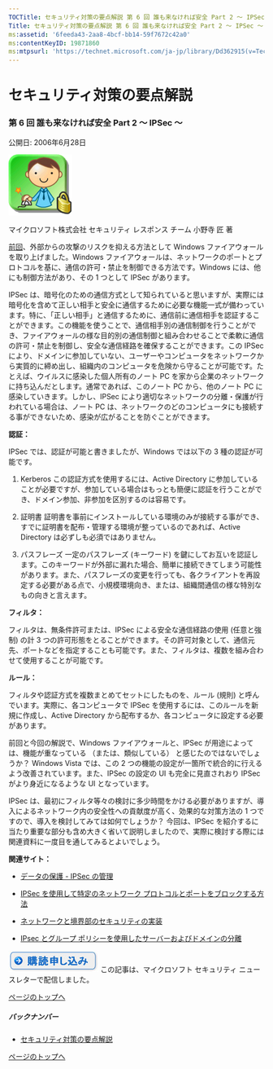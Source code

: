 ```yaml
---
TOCTitle: セキュリティ対策の要点解説 第 6 回 誰も来なければ安全 Part 2 ～ IPSec ～
Title: セキュリティ対策の要点解説 第 6 回 誰も来なければ安全 Part 2 ～ IPSec ～
ms:assetid: '6feeda43-2aa8-4bcf-bb14-59f7672c42a0'
ms:contentKeyID: 19871860
ms:mtpsurl: 'https://technet.microsoft.com/ja-jp/library/Dd362915(v=TechNet.10)'
---
```


セキュリティ対策の要点解説
==========================

### 第 6 回 誰も来なければ安全 Part 2 ～ IPSec ～

公開日: 2006年6月28日

![](images/Dd362915.SecPoint(ja-jp,TechNet.10).gif)

マイクロソフト株式会社
セキュリティ レスポンス チーム
小野寺 匠 著

[前回](https://technet.microsoft.com/ja-jp/library/a8ca2082-4934-4b6d-a301-d61dc8f98dc2(v=TechNet.10))、外部からの攻撃のリスクを抑える方法として Windows ファイアウォールを取り上げました。Windows ファイアウォールは、ネットワークのポートとプロトコルを基に、通信の許可・禁止を制御できる方法です。Windows には、他にも制御方法があり、その 1 つとして IPSec があります。

IPSec は、暗号化のための通信方式として知られていると思いますが、実際には暗号化を含めて正しい相手と安全に通信するために必要な機能一式が備わっています。特に、「正しい相手」と通信するために、通信前に通信相手を認証することができます。この機能を使うことで、通信相手別の通信制御を行うことができ、ファイアウォールの様な目的別の通信制御と組み合わせることで柔軟に通信の許可・禁止を制御し、安全な通信経路を確保することができます。この IPSec により、ドメインに参加していない、ユーザーやコンピュータをネットワークから実質的に締め出し、組織内のコンピュータを危険から守ることが可能です。たとえば、ウイルスに感染した個人所有のノート PC を家から企業のネットワークに持ち込んだとします。通常であれば、このノート PC から、他のノート PC に感染していきます。しかし、IPSec により適切なネットワークの分離・保護が行われている場合は、ノート PC は、ネットワークのどのコンピュータにも接続する事ができないため、感染が広がることを防ぐことができます。

**認証：**

IPSec では、認証が可能と書きましたが、Windows では以下の 3 種の認証が可能です。

1.  Kerberos
    この認証方式を使用するには、Active Directory に参加していることが必要ですが、参加している場合はもっとも簡便に認証を行うことができ、ドメイン参加、非参加を区別するのは容易です。

2.  証明書
    証明書を事前にインストールしている環境のみが接続する事ができ、すでに証明書を配布・管理する環境が整っているのであれば、Active Directory は必ずしも必須ではありません。

3.  パスフレーズ
    一定のパスフレーズ (キーワード) を鍵にしてお互いを認証します。このキーワードが外部に漏れた場合、簡単に接続できてしまう可能性があります。また、パスフレーズの変更を行っても、各クライアントを再設定する必要がある点で、小規模環境向き、または、組織間通信の様な特別なもの向きと言えます。

**フィルタ：**

フィルタは、無条件許可または、IPSec による安全な通信経路の使用 (任意と強制) の計 3 つの許可形態をとることができます。その許可対象として、通信元先、ポートなどを指定することも可能です。また、フィルタは、複数を組み合わせて使用することが可能です。

**ルール：**

フィルタや認証方式を複数まとめてセットにしたものを、ルール (規則) と呼んでいます。実際に、各コンピュータで IPSec を使用するには、このルールを新規に作成し、Active Directory から配布するか、各コンピュータに設定する必要があります。

前回と今回の解説で、Windows ファイアウォールと、IPSec が用途によっては、機能が重なっている （または、類似している） と感じたのではないでしょうか？ Windows Vista では、この 2 つの機能の設定が一箇所で統合的に行えるよう改善されています。また、IPSec の設定の UI も完全に見直されおり IPSec がより身近になるような UI となっています。

IPSec は、最初にフィルタ等々の検討に多少時間をかける必要がありますが、導入によるネットワーク内の安全性への貢献度が高く、効果的な対策方法の 1 つですので、導入を検討してみては如何でしょうか？ 今回は、IPSec を紹介するに当たり重要な部分も含め大きく省いて説明しましたので、実際に検討する際には関連資料に一度目を通してみるとよいでしょう。

**関連サイト：**

-   [データの保護 - IPSec の管理](https://technet.microsoft.com/ja-jp/library/3afd279c-1076-4978-a832-874d41393d82(v=TechNet.10))

-   [IPSec を使用して特定のネットワーク プロトコルとポートをブロックする方法](http://support.microsoft.com/kb/813878)

-   [ネットワークと境界部のセキュリティの実装](http://www.microsoft.com/japan/technet/security/learning/course/networkboundary.mspx)

-   [IPsec とグループ ポリシーを使用したサーバーおよびドメインの分離](https://technet.microsoft.com/ja-jp/library/68e70f8a-58f3-41a1-95e6-10c4e4c48dd8(v=TechNet.10))

[![](images/Dd362915.btn_reg_today(ja-jp,TechNet.10).jpg)](https://technet.microsoft.com/ja-jp/library/d2607610-3137-420b-9bbf-2552bec68922(v=TechNet.10))
この記事は、マイクロソフト セキュリティ ニュースレターで配信しました。

[](#mainsection)[ページのトップへ](#mainsection)

##### バックナンバー

-   [セキュリティ対策の要点解説](http://www.microsoft.com/japan/technet/security/secnews/secpoint/default.mspx)

[](#mainsection)[ページのトップへ](#mainsection)
